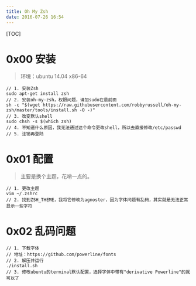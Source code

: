 ```yaml
---
title: Oh My Zsh
date: 2016-07-26 16:54
---
```


[TOC]

# 0x00 安装
> 环境：ubuntu 14.04 x86-64

```shell
// 1. 安装Zsh
sudo apt-get install zsh
// 2. 安装oh-my-zsh，权限问题，请加sudo在最前面
sh -c "$(wget https://raw.githubusercontent.com/robbyrussell/oh-my-zsh/master/tools/install.sh -O -)"
// 3. 改变默认shell
sudo chsh -s $(which zsh)
// 4. 不知道什么原因，我无法通过这个命令更改shell，所以去直接修改/etc/passwd
// 5. 注销再登陆
```

# 0x01 配置
> 主要是换个主题，花哨一点的。

```shell
// 1. 更改主题
vim ~/.zshrc
// 2. 找到ZSH_THEME，我将它修改为agnoster，因为字体问题有乱码，其实就是无法正常显示一些字符
```
# 0x02 乱码问题
```shell
// 1. 下载字体
// 地址：https://github.com/powerline/fonts
// 2. 解压并运行
./install.sh
// 3. 修改ubuntu的terminal默认配置，选择字体中带有"derivative Powerline"的就可以了
```
